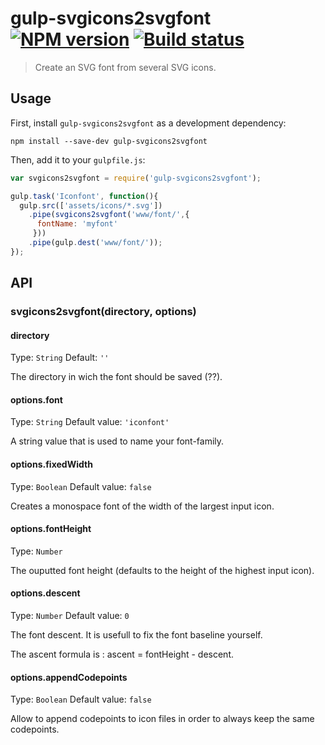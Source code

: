 # gulp-svgicons2svgfont [![NPM version](https://badge.fury.io/js/gulp-svgicons2svgfont)](https://npmjs.org/package/gulp-svgicons2svgfont) [![Build status](https://secure.travis-ci.org/nfroidure/gulp-svgicons2svgfont.png)](https://travis-ci.org/nfroidure/gulp-svgicons2svgfont)
> Create an SVG font from several SVG icons.

## Usage

First, install `gulp-svgicons2svgfont` as a development dependency:

```shell
npm install --save-dev gulp-svgicons2svgfont
```

Then, add it to your `gulpfile.js`:

```javascript
var svgicons2svgfont = require('gulp-svgicons2svgfont');

gulp.task('Iconfont', function(){
  gulp.src(['assets/icons/*.svg'])
    .pipe(svgicons2svgfont('www/font/',{
      fontName: 'myfont'
     }))
    .pipe(gulp.dest('www/font/'));
});
```

## API

### svgicons2svgfont(directory, options)

#### directory
Type: `String`
Default: `''`

The directory in wich the font should be saved (??).

#### options.font
Type: `String`
Default value: `'iconfont'`

A string value that is used to name your font-family.

#### options.fixedWidth
Type: `Boolean`
Default value: `false`

Creates a monospace font of the width of the largest input icon.

#### options.fontHeight
Type: `Number`

The ouputted font height (defaults to the height of the highest input icon).

#### options.descent
Type: `Number`
Default value: `0`

The font descent. It is usefull to fix the font baseline yourself.

The ascent formula is : ascent = fontHeight - descent.

#### options.appendCodepoints
Type: `Boolean`
Default value: `false`

Allow to append codepoints to icon files in order to always keep the same codepoints.
